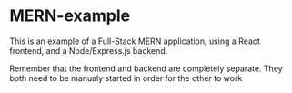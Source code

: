 # MERN-example

This is an example of a Full-Stack MERN application, using a React frontend, and a Node/Express.js backend.

Remember that the frontend and backend are completely separate. They both need to be manualy started in order for the other to work
